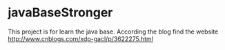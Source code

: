 # javaBaseStronger
This project is for learn the java base. According the blog find the website http://www.cnblogs.com/xdp-gacl/p/3622275.html